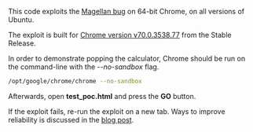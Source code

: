 This code exploits the [Magellan bug](https://blade.tencent.com/magellan/index_en.html) on 64-bit Chrome, on all versions of Ubuntu.

The exploit is built for [Chrome version v70.0.3538.77](https://chromereleases.googleblog.com/2018/10/stable-channel-update-for-desktop_24.html) from the Stable Release.

In order to demonstrate popping the calculator, Chrome should be run on the command-line with the *--no-sandbox* flag.

```sh
/opt/google/chrome/chrome --no-sandbox
```

Afterwards, open **test_poc.html** and press the **GO** button.

If the exploit fails, re-run the exploit on a new tab. Ways to improve reliability is discussed in the [blog post](https://blog.exodusintel.com/2019/01/22/exploiting-the-magellan-bug-on-64-bit-chrome-desktop).
